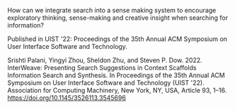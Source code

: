 How can we integrate search into a sense making system to encourage exploratory thinking, sense-making and creative insight when searching for information?

Published in UIST '22: Proceedings of the 35th Annual ACM Symposium on User Interface Software and Technology. 

Srishti Palani, Yingyi Zhou, Sheldon Zhu, and Steven P. Dow. 2022. InterWeave: Presenting Search Suggestions in Context Scaffolds Information Search and Synthesis. In Proceedings of the 35th Annual ACM Symposium on User Interface Software and Technology (UIST '22). Association for Computing Machinery, New York, NY, USA, Article 93, 1–16. https://doi.org/10.1145/3526113.3545696
